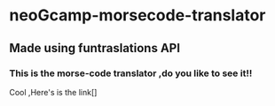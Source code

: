 # neoGcamp-morsecode-translator
 ## Made using funtraslations API

 ### This is the morse-code translator ,do you like to see it!!
 Cool ,Here's is the link[]
